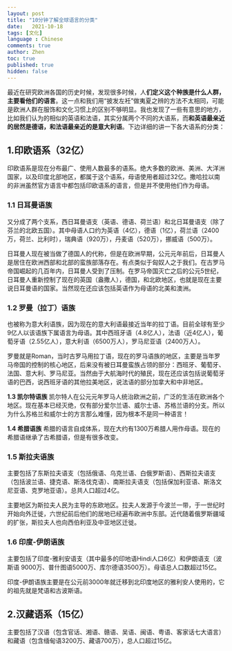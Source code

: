 ```yaml
---
layout: post
title: "10分钟了解全球语言的分类"
date:   2021-10-18
tags: [文化]
language : Chinese
comments: true
author: Zhen
toc: true
published: true
hidden: false
---
```

最近在研究欧洲各国的历史时候，发现很多时候，人**们定义这个种族是什么人群，主要看他们的语言**。这一点和我们用“披发左衽”做夷夏之辨的方法不太相同，可能是欧洲人群在服饰和文化习惯上的区别不够明显。我也发现了一些有意思的地方，比如我们认为的相似的英语和法语，其实分属两个不同的大语系，而**和英语最亲近的居然是德语，和法语最亲近的是意大利语**。下边详细的讲一下各大语系的分类：

## 1.印欧语系（32亿）
印欧语系是现在分布最广、使用人数最多的语系。绝大多数的欧洲、美洲、大洋洲国家，以及印度北部地区，都属于这个语系，母语使用者超过32亿。撒哈拉以南的非洲虽然官方语言中都包括印欧语系的语言，但是并不使用他们作为母语。

### 1.1 日耳曼语族
又分成了两个支系，西日耳曼语支（英语、德语、荷兰语）和北日耳曼语支（除了芬兰的北欧五国）。其中母语人口约为英语（4亿），德语（1亿），荷兰语（2400万，荷兰、比利时），瑞典语（920万），丹麦语（520万），挪威语（500万）。

日耳曼人现在被当做了德国人的代称，但是在欧洲早期，公元元年前后，日耳曼人是居住在欧洲西部和北部的蛮族部落存在。有点类似于匈奴人之于我们。在古罗马帝国崛起的几百年内，日耳曼人受到了压制。在罗马帝国灭亡之后的公元5世纪，日耳曼人重新控制了现在的英国（盎撒人），德国，和北欧地区，也就是现在主要说日耳曼语的国家。当然现在还应该包括英语作为母语的北美和澳洲。

### 1.2 罗曼（拉丁）语族
也被称为意大利语族，因为现在的意大利语最接近当年的拉丁语。目前全球有至少9亿人以该语族下属语言为母语。其中西班牙语（4.8亿人），法语（近4亿人），葡萄牙语（2.55亿人），意大利语（6500万人），罗马尼亚语（2400万人）。

罗曼就是Roman，当时古罗马用拉丁语，现在的罗马语族的地区，主要是当年罗马帝国的控制的核心地区，后来没有被日耳曼蛮族占领的部分：西班牙、葡萄牙、法国、意大利、罗马尼亚。当然由于大航海时代的殖民，现在还应该包括说葡萄牙语的巴西，说西班牙语的其他拉美地区，说法语的部分加拿大和中非地区。

**1.3 凯尔特语族**
凯尔特人在公元元年罗马人统治欧洲之前，广泛的生活在欧洲各个地区。现在基本已经灭绝，仅有部分爱尔兰语、威尔士语、苏格兰语的分支。所以为什么苏格兰和威尔士的方言那么难懂，因为根本不是同一种语言！

**1.4 希腊语族**
希腊的语言自成体系，现在大约有1300万希腊人用作母语。现在的希腊语继承了古希腊语，但是有很多改变。

### 1.5 斯拉夫语族
主要包括了东斯拉夫语支（包括俄语、乌克兰语、白俄罗斯语）、西斯拉夫语支（包括波兰语、捷克语、斯洛伐克语）、南斯拉夫语支（包括保加利亚语、斯洛文尼亚语、克罗地亚语）。总共人口超过4亿。

主要地区为斯拉夫人民为主导的东欧地区。拉夫人发源于今波兰一带，于一世纪时开始向外迁徙，六世纪前后他们的居地已经遍布欧洲中东部。近代随着俄罗斯疆域的扩张，斯拉夫人也向西伯利亚及中亚地区迁徙。

### 1.6 印度-伊朗语族
主要包括了印度-雅利安语支（其中最多的印地语Hindi人口6亿）和伊朗语支（波斯语 9000万、普什图语5000万、库尔德语3500万）。母语总人口数超过15亿。

印度-伊朗语族主要是在公元前3000年就迁移到北印度地区的雅利安人使用的，它的祖先就是梵语和古波斯语。

## 2.汉藏语系（15亿）
主要包括了汉语（包含官话、湘语、赣语、吴语、闽语、粤语、客家话七大语言）和藏语（包含缅甸语3200万、藏语700万），总人口超过15亿。
<!--stackedit_data:
eyJoaXN0b3J5IjpbODU2OTczMjQ0LDEzMjY4NTMxOTIsMTE0Mz
EzMTE1NSwtMjExMzQ2MjM4MiwtMTcwNDI5MTY5NywxOTkxODA4
MDMzLC0xOTYxODQ5NjY1LC0xNzM2MDU1OTg2LC0xMTc1MDM0OD
c5LC0xMDI3Mzc3MDM5LC0xMTE2NTIzNTA3LDExODg5OTA1MjNd
fQ==
-->